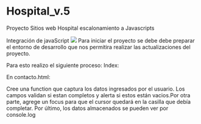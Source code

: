 # Hospital_v.5
Proyecto Sitios web Hospital escalonamiento a Javascripts

Integración de javaScript
<span>
<img src="https://img.shields.io/badge/JavaScript-F7DF1E?style=for-the-badge&logo=javascript&logoColor=black">
</span>
Para iniciar el proyecto se debe debe preparar el entorno de desarrollo que nos permitira realizar las actualizaciones del proyecto. 

Para esto realizo el siguiente proceso: 
Index: 


En contacto.html:

Cree una function que captura los datos ingresados por el usuario. Los campos validan si estan completos y alerta si estos están vacios.Por otra parte, agrege un focus para que el cursor quedará en la casilla que debía completar. Por último, los datos almacenados se pueden ver por console.log


